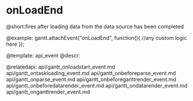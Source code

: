 onLoadEnd
=============

@short:fires after loading data from the data source has been completed
	

@example:
gantt.attachEvent("onLoadEnd", function(){
    //any custom logic here
});

@template:	api_event
@descr:

@relatedapi:
    api/gantt_onloadstart_event.md
    api/gantt_ontaskloading_event.md
	api/gantt_onbeforeparse_event.md
	api/gantt_onparse_event.md
	api/gantt_onbeforeganttrender_event.md
    api/gantt_onbeforedatarender_event.md
    api/gantt_ondatarender_event.md
	api/gantt_onganttrender_event.md
